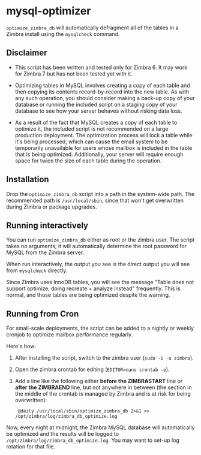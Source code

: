 # mysql-optimizer
`optimize_zimbra_db` will automatically defragment all of the tables in a
Zimbra install using the `mysqlcheck` command.

## Disclaimer
- This script has been written and tested only for Zimbra 6. It may work for
  Zimbra 7 but has not been tested yet with it.

- Optimizing tables in MySQL involves creating a copy of each table and then
  copying its contents record-by-record into the new table. As with any such
  operation, you should consider making a back-up copy of your database or
  running the included script on a staging copy of your database to see how
  your server behaves without risking data loss.

- As a result of the fact that MySQL creates a copy of each table to optimize
  it, the included script is not recommended on a large production deployment.
  The optimization process will lock a table while it's being processed, which
  can cause the email system to be temporarily unavailable for users whose
  mailbox is included in the table that is being optimized. Additionally,
  your server will require enough space for twice the size of each table
  during the operation.

## Installation
Drop the `optimize_zimbra_db` script into a path in the system-wide path.
The recommended path is `/usr/local/sbin`, since that won't get overwritten
during Zimbra or package upgrades.

## Running interactively
You can run `optimize_zimbra_db` either as root or the zimbra user. The script
takes no arguments; it will automatically determine the root password for MySQL
from the Zimbra server.

When run interactively, the output you see is the direct output you will see
from `mysqlcheck` directly.

Since Zimbra uses InnoDB tables, you will see the message
"Table does not support optimize, doing recreate + analyze instead" frequently.
This is normal, and those tables are being optimized despite the warning.

## Running from Cron
For small-scale deployments, the script can be added to a nightly or weekly
cronjob to optimize mailbox performance regularly.

Here's how:

1. After installing the script, switch to the zimbra user
(`sudo -i -u zimbra`).

2. Open the zimbra crontab for editing (`EDITOR=nano crontab -e`).

3. Add a line like the following either **before the ZIMBRASTART** line or
   **after the ZIMBRAEND** line, but not anywhere in between (the section in
   the middle of the crontab is managed by Zimbra and is at risk for being
   overwritten):

        @daily /usr/local/sbin/optimize_zimbra_db 2>&1 >> /opt/zimbra/log/zimbra_db_optimize.log

Now, every night at midnight, the Zimbra MySQL database will automatically be
optimized and the results will be logged to
`/opt/zimbra/log/zimbra_db_optimize.log`. You may want to set-up log rotation
for that file.
